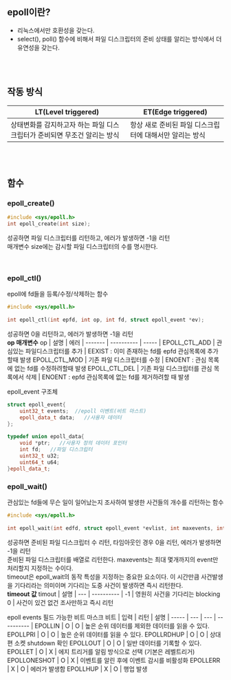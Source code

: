 ## epoll이란?
- 리눅스에서만 호환성을 갖는다.
- select(), poll() 함수에 비해서 파일 디스크립터의 준비 상태를 알리는 방식에서 더 유연성을 갖는다.

<br><br>

## 작동 방식
  LT(Level triggered) | ET(Edge triggered)
  | ---------- | ---------- |
  상태변화를 감지하고자 하는 파일 디스크립터가 준비되면 무조건 알리는 방식 | 항상 새로 준비된 파일 디스크립터에 대해서만 알리는 방식

<br><br>

##  함수
###  epoll_create()
 ```cpp
 #include <sys/epoll.h>
 int epoll_create(int size);
 ```

성공하면 파일 디스크립터를 리턴하고, 에러가 발생하면 -1을 리턴<br>
매개변수 size에는 감시할 파일 디스크립터의 수를 명시한다.
 
<br>

### epoll_ctl()
epoll에 fd들을 등록/수정/삭제하는 함수
<br>

```cpp
#include <sys/epoll.h>
      
int epoll_ctl(int epfd, int op, int fd, struct epoll_event *ev);
```

성공하면 0을 리턴하고, 에러가 발생하면 -1을 리턴<br>
**op 매개변수**
op | 설명 | 에러
| ------- | ---------- | ----- |
EPOLL_CTL_ADD | 관심있는 파일디스크립터를 추가 | EEXIST : 이미 존재하는 fd를 epfd 관심목록에 추가할때 발생
EPOLL_CTL_MOD | 기존 파일 디스크립터를 수정 | ENOENT : 관심 목록에 없는 fd를 수정하려할때 발생
EPOLL_CTL_DEL | 기존 파일 디스크립터를 관심 목록에서 삭제 | ENOENT : epfd 관심목록에 없는 fd를 제거하려할 때 발생
      
epoll_event 구조체<br>
      
```cpp
struct epoll_event{
	uint32_t events;  //epoll 이벤트(비트 마스트)
	epoll_data_t data;   //사용자 데이터
};
        
typedef union epoll_data{
	void *ptr;   //사용자 정의 데이터 포인터
	int fd;   //파일 디스크립터
	uint32_t u32;
	uint64_t u64;
}epoll_data_t;
```
      
### epoll_wait()
관심있는 fd들에 무슨 일이 일어났는지 조사하여 발생한 사건들의 개수를 리턴하는 함수<br>

```cpp
#include <sys/epoll.h>
      
int epoll_wait(int edfd, struct epoll_event *evlist, int maxevents, int timeout);
```

성공하면 준비된 파일 디스크립터 수 리턴, 타임아웃인 경우 0을 리턴, 에러가 발생하면 -1을 리턴<br>
준비된 파일 디스크립터를 배열로 리턴한다. maxevents는 최대 몇개까지의 event만 처리할지 지정하는 수이다.<br>
timeout은 epoll_wait의 동작 특성을 지정하는 중요한 요소이다. 이 시간만큼 사건발생을 기다리라는 의미이며 기다리는 도중 사건이 발생하면 즉시 리턴한다. <br>
**timeout 값**
timout | 설명
| --- | ---------- |
-1 | 영원히 사건을 기다리는 blocking
0 | 사건이 있건 없건 조사만하고 즉시 리턴
      
epoll events 필드 가능한 비트 마스크 
비트 | 입력 | 리턴 | 설명
| ----- | --- | --- | ---------- |
EPOLLIN | O | O | 높은 순위 데이터를 제외한 데이터를 읽을 수 있다.
EPOLLPRI | O | O | 높은 순위 데이터를 읽을 수 있다.
EPOLLRDHUP | O | O | 상대편 소켓 shutdown 확인
EPOLLOUT | O | O | 일반 데이터를 기록할 수 있다.
EPOLLET | O | X | 에지 트리거를 알림 방식으로 선택 (기본은 레벨트리거)
EPOLLONESHOT | O | X | 이벤트를 알린 후에 이벤트 감시를 비활성화
EPOLLERR | X | O | 에러가 발생함
EPOLLHUP | X | O | 행업 발생
  
<br><br>
